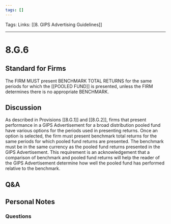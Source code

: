 ```yaml
---
tags: []
---
```

Tags:
Links: [[8. GIPS Advertising Guidelines]]
___
# 8.G.6
## Standard for Firms
The FIRM MUST present BENCHMARK TOTAL RETURNS for the same periods for which the [[POOLED FUND]] is presented, unless the FIRM determines there is no appropriate BENCHMARK.
## Discussion
As described in Provisions [[8.G.1]] and [[8.G.2]], firms that present performance in a GIPS Advertisement for a broad distribution pooled fund have various options for the periods used in presenting returns. Once an option is selected, the firm must present benchmark total returns for the same periods for which pooled fund returns are presented. The benchmark must be in the same currency as the pooled fund returns presented in the GIPS Advertisement. This requirement is an acknowledgement that a comparison of benchmark and pooled fund returns will help the reader of the GIPS Advertisement determine how well the pooled fund has performed relative to the benchmark.
## Q&A

## Personal Notes

### Questions